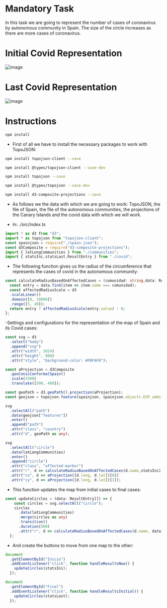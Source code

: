 # Mandatory Task

In this task we are going to represent the number of cases of coronavirus by autonomous community in Spain. The size of the circle increases as there are more cases of coronavirus.


# Initial Covid Representation
![image](https://user-images.githubusercontent.com/94138220/180602552-da62b62d-5db4-474a-abd2-b52e12fe4d44.png)

# Last Covid Representation
![image](https://user-images.githubusercontent.com/94138220/180602577-836433f4-fc65-4ed2-bc66-6df22c01d35b.png)

# Instructions

```bash
npm install
```

- First of all we have to install the necessary packages to work with TopoJSON:

```bash
npm install topojson-client --save
```

```bash
npm install @types/topojson-client --save-dev
```

```bash
npm install topojson --save
```

```bash
npm install @types/topojson --save-dev
```

```bash
npm install d3-composite-projections --save
```

- As follows we the data with which we are going to work: TopoJSON, the file of Spain, the file of the autonomous communities, the projections of the Canary Islands and the covid data with which we will work.

- In: _./src/index.ts_

```typescript
import * as d3 from "d3";
import * as topojson from "topojson-client";
const spainjson = require("./spain.json");
const d3Composite = require("d3-composite-projections");
import { latLongCommunities } from "./communities";
import { statsIni,statsLast,ResultEntry } from "./covid";
```
- The following function gives us the radius of the circumference that represents the cases of covid in the autonomous community:

```typescript
const calculateRadiusBasedOnAffectedCases = (comunidad: string,data: ResultEntry[]) => {
  const entry = data.find(item => item.name === comunidad);
  const affectedRadiusScale = d3
  .scaleLinear()
  .domain([0, 10000])
  .range([5, 40]); 
  return entry ? affectedRadiusScale(entry.value) : 0;
};
```

-Settings and configurations for the representation of the map of Spain and its Covid cases:

```typescript
const svg = d3
  .select("body")
  .append("svg")
  .attr("width", 1024)
  .attr("height", 800)
  .attr("style", "background-color: #FBFAF0");

const aProjection = d3Composite
  .geoConicConformalSpain()
  .scale(3300)
  .translate([500, 400]);

const geoPath = d3.geoPath().projection(aProjection);
const geojson = topojson.feature(spainjson, spainjson.objects.ESP_adm1);

svg
  .selectAll("path")
  .data(geojson["features"])
  .enter()
  .append("path")
  .attr("class", "country")
  .attr("d", geoPath as any);

svg
  .selectAll("circle")
  .data(latLongCommunities)
  .enter()
  .append("circle")
  .attr("class", "affected-marker")
  .attr("r", d => calculateRadiusBasedOnAffectedCases(d.name,statsIni))
  .attr("cx", d => aProjection([d.long, d.lat])[0])
  .attr("cy", d => aProjection([d.long, d.lat])[1]);
  ```

- This function updates the map from initial cases to final cases:

```typescript
const updateCircles = (data: ResultEntry[]) => {
    const circles = svg.selectAll("circle");
    circles
      .data(latLongCommunities)
      .merge(circles as any)
      .transition()
      .duration(500)
      .attr("r", d => calculateRadiusBasedOnAffectedCases(d.name, data));
  };
```

- And create the buttons to move from one map to the other:

```typescript
document
  .getElementById("Inicio")
  .addEventListener("click", function handleResultsNow() {
    updateCircles(statsIni);
  });

document
  .getElementById("Final")
  .addEventListener("click", function handleResultsInitial() {
    updateCircles(statsLast);
  });
```
